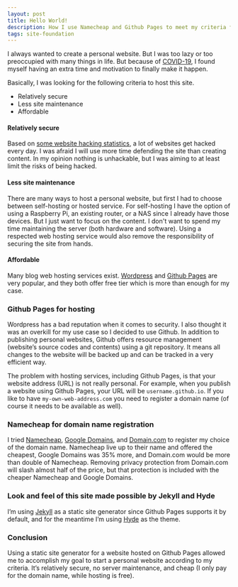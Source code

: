 ```yaml
---
layout: post
title: Hello World!
description: How I use Namecheap and Github Pages to meet my criteria for a personal website.
tags: site-foundation
---
```


I always wanted to create a personal website. But I was too lazy or too preoccupied with many things in life. But because of [COVID-19](https://www.who.int/emergencies/diseases/novel-coronavirus-2019),  I found myself having an extra time and motivation to finally make it happen.

Basically, I was looking for the following criteria to host this site.

* Relatively secure
* Less site maintenance
* Affordable

#### Relatively secure

Based on [some website hacking statistics](https://www.webarxsecurity.com/website-hacking-statistics-2018-february/), a lot of websites get hacked every day. I was afraid I will use more time defending the site than creating content. In my opinion nothing is unhackable, but I was aiming to at least limit the risks of being hacked.

#### Less site maintenance

There are many ways to host a personal website, but first I had to choose between self-hosting or hosted service. For self-hosting I have the option of using a Raspberry Pi, an existing router, or a NAS since I already have those devices. But I just want to focus on the content. I don't want to spend my time maintaining the server (both hardware and software). Using a respected web hosting service would also remove the responsibility of securing the site from hands.

#### Affordable

Many blog web hosting services exist. [Wordpress](https://wordpress.org) and [Github Pages](https://pages.github.com) are very popular, and they both offer free tier which is more than enough for my case.

### Github Pages for hosting

Wordpress has a bad reputation when it comes to security. I also thought it was an overkill for my use case so I decided to use Github. In addition to publishing personal websites, Github offers resource management  (website’s source codes and contents) using a git repository. It means all changes to the website will be backed up and can be tracked in a very efficient way.

The problem with hosting services, including Github Pages,  is that your website address (URL) is not really personal. For example, when you publish a website using Github Pages, your URL will be `username.github.io`. If you like to have `my-own-web-address.com` you need to register a domain name (of course it needs to be available as well).

### Namecheap for domain name registration

I tried [Namecheap](https://namecheap.pxf.io/VPgA3), [Google Domains](https://domains.google), and [Domain.com](https://www.domain.com) to register my choice of the domain name. Namecheap live up to their name and offered the cheapest, Google Domains was 35% more, and Domain.com would be more than double of Namecheap. Removing privacy protection from Domain.com will slash almost half of the price, but that protection is included with the cheaper Namecheap and Google Domains.

### Look and feel of this site made possible by Jekyll and Hyde

I’m using [Jekyll](https://jekyllrb.com) as a static site generator since Github Pages supports it by default, and for the meantime I’m using [Hyde](https://hyde.getpoole.com) as the theme.

### Conclusion

Using a static site generator for a website hosted on Github Pages allowed me to accomplish my goal to start a personal website according to my criteria. It’s relatively secure, no server maintenance, and cheap (I only pay for the domain name, while hosting is free).
